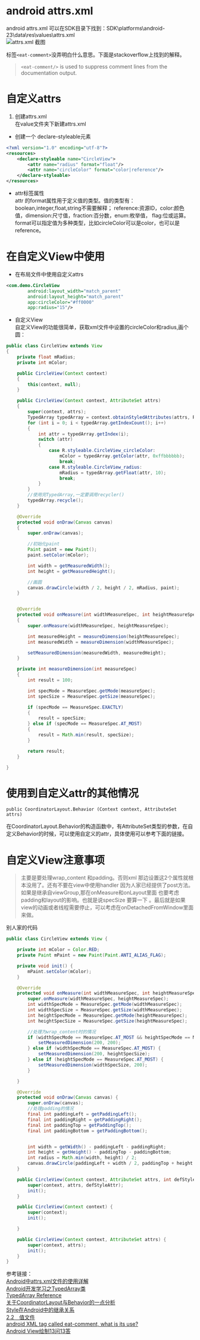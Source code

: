 # android attrs.xml  
android attrs.xml 可以在SDK目录下找到：SDK\platforms\android-23\data\res\values\attrs.xml  
![attrs.xml 截图](android_attrs.png)  

标签`<eat-comment>`没弄明白什么意思。下面是stackoverflow上找到的解释。

> `<eat-comment/>` is used to suppress comment lines from the documentation output.  


# 自定义attrs
1. 创建attrs.xml  
在value文件夹下新建attrs.xml
- 创建一个 declare-styleable元素  
```xml
<?xml version="1.0" encoding="utf-8"?>
<resources>
    <declare-styleable name="CircleView">
        <attr name="radius" format="float"/>
        <attr name="circleColor" format="color|reference"/>
    </declare-styleable>
</resources>
```
- attr标签属性  
attr 的format属性用于定义值的类型。值的类型有：boolean,integer,float,string不需要解释；
reference:资源ID，color:颜色值，dimension:尺寸值，fraction:百分数，enum:枚举值，
flag:位或运算。  
format可以指定值为多种类型，比如circleColor可以是color，也可以是reference。


# 在自定义View中使用
- 在布局文件中使用自定义attrs
```xml
<com.demo.CircleView
        android:layout_width="match_parent"
        android:layout_height="match_parent"
        app:circleColor="#ff0000"
        app:radius="15"/>
```
- 自定义View  
自定义View的功能很简单，获取xml文件中设置的circleColor和radius,画个圆：  

```java  
public class CircleView extends View
{
    private float mRadius;
    private int mColor;

    public CircleView(Context context)
    {
        this(context, null);
    }

    public CircleView(Context context, AttributeSet attrs)
    {
        super(context, attrs);
        TypedArray typedArray = context.obtainStyledAttributes(attrs, R.styleable.CircleView);
        for (int i = 0; i < typedArray.getIndexCount(); i++)
        {
            int attr = typedArray.getIndex(i);
            switch (attr)
            {
                case R.styleable.CircleView_circleColor:
                    mColor = typedArray.getColor(attr, 0xffbbbbbb);
                    break;
                case R.styleable.CircleView_radius:
                    mRadius = typedArray.getFloat(attr, 10);
                    break;
            }
        }
        //使用完TypedArray,一定要调用recycler()
        typedArray.recycle();
    }

    @Override
    protected void onDraw(Canvas canvas)
    {
        super.onDraw(canvas);

        //初始化paint
        Paint paint = new Paint();
        paint.setColor(mColor);

        int width = getMeasuredWidth();
        int height = getMeasuredHeight();

        //画圆
        canvas.drawCircle(width / 2, height / 2, mRadius, paint);
    }


    @Override
    protected void onMeasure(int widthMeasureSpec, int heightMeasureSpec)
    {
        super.onMeasure(widthMeasureSpec, heightMeasureSpec);

        int measuredHeight = measureDimension(heightMeasureSpec);
        int measuredWidth = measureDimension(widthMeasureSpec);

        setMeasuredDimension(measuredWidth, measuredHeight);
    }

    private int measureDimension(int measureSpec)
    {
        int result = 100;

        int specMode = MeasureSpec.getMode(measureSpec);
        int specSize = MeasureSpec.getSize(measureSpec);

        if (specMode == MeasureSpec.EXACTLY)
        {
            result = specSize;
        } else if (specMode == MeasureSpec.AT_MOST)
        {
            result = Math.min(result, specSize);
        }

        return result;
    }

}

```
# 使用到自定义attr的其他情况

```
public CoordinatorLayout.Behavior (Context context, AttributeSet attrs)
```

在CoordinatorLayout.Behavior的构造函数中，有AttributeSet类型的参数，在自定义Behavior的时候，可以使用自定义的attr，具体使用可以参考下面的链接。

# 自定义View注意事项  

> 主要是要处理wrap_content 和padding。否则xml 那边设置这2个属性就根本没用了。还有不要在view中使用handler 因为人家已经提供了post方法。如果是继承自viewGroup,那在onMeasure和onLayout里面 也要考虑
padding和layout的影响。也就是说specSize 要算一下 。最后就是如果view的动画或者线程需要停止，可以考虑在onDetachedFromWindow里面来做。   

别人家的代码  
```java
public class CircleView extends View {

    private int mColor = Color.RED;
    private Paint mPaint = new Paint(Paint.ANTI_ALIAS_FLAG);

    private void init() {
        mPaint.setColor(mColor);
    }

    @Override
    protected void onMeasure(int widthMeasureSpec, int heightMeasureSpec) {
        super.onMeasure(widthMeasureSpec, heightMeasureSpec);
        int widthSpecMode = MeasureSpec.getMode(widthMeasureSpec);
        int widthSpecSize = MeasureSpec.getSize(widthMeasureSpec);
        int heightSpecMode = MeasureSpec.getMode(heightMeasureSpec);
        int heightSpecSize = MeasureSpec.getSize(heightMeasureSpec);

        //处理为wrap_content时的情况
        if (widthSpecMode == MeasureSpec.AT_MOST && heightSpecMode == MeasureSpec.AT_MOST) {
            setMeasuredDimension(200, 200);
        } else if (widthSpecMode == MeasureSpec.AT_MOST) {
            setMeasuredDimension(200, heightSpecSize);
        } else if (heightSpecMode == MeasureSpec.AT_MOST) {
            setMeasuredDimension(widthSpecSize, 200);
        }

    }

    @Override
    protected void onDraw(Canvas canvas) {
        super.onDraw(canvas);
        //处理padding的情况
        final int paddingLeft = getPaddingLeft();
        final int paddingRight = getPaddingRight();
        final int paddingTop = getPaddingTop();
        final int paddingBottom = getPaddingBottom();


        int width = getWidth() - paddingLeft - paddingRight;
        int height = getHeight() - paddingTop - paddingBottom;
        int radius = Math.min(width, height) / 2;
        canvas.drawCircle(paddingLeft + width / 2, paddingTop + height / 2, radius, mPaint);
    }

    public CircleView(Context context, AttributeSet attrs, int defStyleAttr) {
        super(context, attrs, defStyleAttr);
        init();
    }

    public CircleView(Context context) {
        super(context);
        init();

    }

    public CircleView(Context context, AttributeSet attrs) {
        super(context, attrs);
        init();
    }
}
```

参考链接：  
[ Android中attrs.xml文件的使用详解](http://blog.csdn.net/jiangwei0910410003/article/details/17006087)  
[Android开发学习之TypedArray类](http://blog.csdn.net/richerg85/article/details/11749421)  
[TypedArray Reference](http://developer.android.com/reference/android/content/res/TypedArray.html)  
[关于CoordinatorLayout与Behavior的一点分析](http://www.jianshu.com/p/a506ee4afecb)  
[Style在Android中的继承关系](http://www.tuicool.com/articles/bq2eUvV)  
[2.2　值文件](http://book.2cto.com/201301/14161.html)  
[android XML tag called eat-comment, what is its use?](http://stackoverflow.com/questions/21837986/android-xml-tag-called-eat-comment-what-is-its-use/21893035#21893035)  
[Android View绘制13问13答](http://www.cnblogs.com/punkisnotdead/p/5181821.html)
